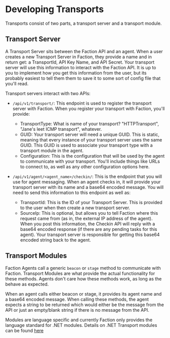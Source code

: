 # Developing Transports
Transports consist of two parts, a transport server and a transport module.

## Transport Server
A Transport Server sits between the Faction API and an agent. When a user creates a new Transport Server in Faction, they provide a name and in return get: a TransportId, API Key Name, and API Secret. Your transport server will use this information to interact with the Faction API. It is up to you to implement how you get this information from the user, but its probably easiest to tell them them to save it to some sort of config file that you'll read.

Transport servers interact with two APIs:

* `/api/v1/transport/`: This endpoint is used to register the transport server with Faction. When you register your transport with Faction, you'll provide:
  - TransportType: What is name of your transport? "HTTPTransport", "Jane's leet ICMP transport", whatever.
  - GUID: Your transport server will need a unique GUID. This is static, meaning that every instance of your transport server uses the same GUID. This GUID is used to associate your transport type with a transport module in the agent.
  - Configuration: This is the configuration that will be used by the agent to communicate with your transport. You'll include things like URLs to connect to, as well as any other configuration options here.

* `/api/v1/agent/<agent_name>/checkin/`: This is the endpoint that you will use for agent messaging. When an agent checks in, it will provide your transport server with its name and a base64 encoded message. You will need to send this information to this endpoint as well as:
  - TransportId: This is the ID of your Transport Server. This is provided to the user when then create a new transport server.
  - SourceIp: This is optional, but allows you to tell Faction where this request came from (as in, the external IP address of the agent).
When you post this information, the Checkin API will reply with a base64 encoded response (if there are any pending tasks for this agent). Your transport server is responsible for getting this base64 encoded string back to the agent.

## Transport Modules
Faction Agents call a generic `beacon` or `stage` method to communicate with Faction. Transport Modules are what provide the actual functionality for these methods. Agents don't care how these methods work, as long as the behave as expected.

When an agent calls either beacon or stage, it provides its agent name and a base64 encoded message. When calling these methods, the agent expects a string to be returned which would either be the message from the API or just an empty/blank string if there is no message from the API.

Modules are language specific and currently Faction only provides the language standard for .NET modules. Details on .NET Transport modules can be found [here](/docs/development/modules/dotnet/)

